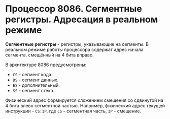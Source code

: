 # Процессор 8086. Сегментные регистры. Адресация в реальном режиме

**Сегментные регистры** - регистры, указывающие на сегменты. В реальном
режиме работы процессора содержат адрес начала сегмента, смещённый на 4 бита
вправо.

В архитектуре 8086 предусмотрены:

- `CS` - сегмент кода.
- `DS` - сегмент данных.
- `ES` - дополнительный.
- `SS` - сегмент стека.

Физический адрес формируется сложением смещения со сдвинутой на 4 бита влево
сегментной частью. Например, физический адрес текущей инструкции - `CS:IP`,
где `CS` - сегментная часть, `IP` - смещение.
